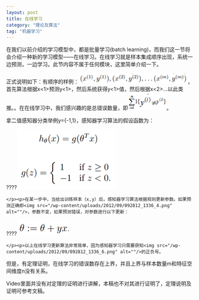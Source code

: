 ```yaml
---
layout: post
title: 在线学习
category: "理论及算法"
tag: "机器学习"
---
```

<p>在我们以前介绍的学习模型中，都是批量学习(batch learning)，而我们这一节将会介绍一种新的学习模型——在线学习。在线学习就是样本集成顺序出现，系统一边预测，一边学习。此节内容不属于任何模块，这里简单介绍一下。

</p><p>正式说明如下：有顺序的样例：<img src="/wp-content/uploads/2012/09/092812_1336_1.png" alt=""/>，首先算法根据x&lt;1&gt;预测y&lt;1&gt;，然后系统获得y&lt;1&gt;值，然后根据x&lt;2&gt;…以此类推。。在在线学习中，我们感兴趣的是总错误数量，即<img src="/wp-content/uploads/2012/09/092812_1336_2.png" alt=""/>。

</p><p>拿二值感知器分类举例y={-1,1}，感知器学习算法的假设函数为：

</p><p>????<img src="/wp-content/uploads/2012/09/092812_1336_3.png" alt=""/>

	</p><p>在某一步中，当给出训练样本（x,y）后，感知器学习算法根据规则更新参数。如果预测正确即<img src="/wp-content/uploads/2012/09/092812_1336_4.png" alt=""/>，参数不变，如果预测错误，对参数进行以下更新：

</p><p>????<img src="/wp-content/uploads/2012/09/092812_1336_5.png" alt=""/>

	</p><p>以上在线学习更新算法非常简单，因为感知器学习只需要获知<img src="/wp-content/uploads/2012/09/092812_1336_6.png" alt=""/>的正负号。

</p><p>但是，有定理证明，在线学习的错误数存在上界，并且上界与样本数量m和特征空间维度n没有关系。

</p><p>Video里面并没有对定理的证明进行讲解，本稿也不对其进行证明了，定理说明及证明可参考文稿。

</p>
